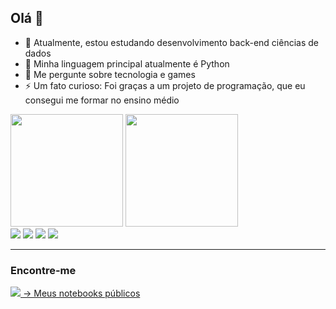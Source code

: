 ## Olá 👋

- 🌱 Atualmente, estou estudando desenvolvimento back-end ciências de dados
- 🔭 Minha linguagem principal atualmente é Python
- 💬 Me pergunte sobre tecnologia e games
- ⚡ Um fato curioso: Foi graças a um projeto de programação, que eu consegui me formar no ensino médio

<div>
  <img height = "180em"  src = "https://github-readme-stats.vercel.app/api?username=caunas&hide=contribs,prs">
  <img height = "180em"  src = "https://github-readme-stats.vercel.app/api/top-langs/?username=caunas">
</div>

<div>
    <img src = "https://img.shields.io/badge/Python-14354C?style=for-the-badge&logo=python&logoColor=white">
    <img src = "https://img.shields.io/badge/C-00599C?style=for-the-badge&logo=c&logoColor=white">
    <img src = "https://img.shields.io/badge/Markdown-000000?style=for-the-badge&logo=markdown&logoColor=white">
    <img src = "https://img.shields.io/badge/Shell_Script-121011?style=for-the-badge&logo=gnu-bash&logoColor=white">
</div>

<hr>

### Encontre-me

<div>
  <a href = "https://www.kaggle.com/caunas">
    <img src = "https://img.shields.io/badge/Kaggle-20BEFF?style=for-the-badge&logo=Kaggle&logoColor=white"> -> Meus notebooks públicos
  </a>
</div>
